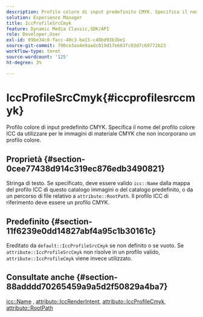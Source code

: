 ```yaml
---
description: Profilo colore di input predefinito CMYK. Specifica il nome del profilo colore ICC da utilizzare per le immagini di materiale CMYK che non incorporano un profilo colore.
solution: Experience Manager
title: IccProfileSrcCmyk
feature: Dynamic Media Classic,SDK/API
role: Developer,User
exl-id: 09be34c8-facc-40c3-ba15-c48bd93b3be1
source-git-commit: 790ce3aa4e9aadc019d17e663fc93d7c69772b23
workflow-type: tm+mt
source-wordcount: '125'
ht-degree: 3%

---
```


# IccProfileSrcCmyk{#iccprofilesrccmyk}

Profilo colore di input predefinito CMYK. Specifica il nome del profilo colore ICC da utilizzare per le immagini di materiale CMYK che non incorporano un profilo colore.

## Proprietà {#section-0cee77438d914c319ec876edb3490821}

Stringa di testo. Se specificato, deve essere valido `icc::Name` dalla mappa del profilo ICC di questo catalogo immagini o del catalogo predefinito, o da un percorso di file relativo a `attribute::RootPath`. Il profilo ICC di riferimento deve essere un profilo CMYK.

## Predefinito {#section-11f6239e0dd14827abf4a95c1b30161c}

Ereditato da `default::IccProfileSrcCmyk` se non definito o se vuoto. Se `attribute::IccProfileSrcCmyk` non risolve in un profilo valido, `attribute::IccProfileCmyk` viene invece utilizzato.

## Consultate anche {#section-88adddd70265459a9a5d2f50829a4ba7}

[icc::Name](../../../../../ir-api/material-cat/image-rendering-api-ref/c-ir-material-catalog/c-ir-icc-profile-map-reference/r-ir-name-icc.md#reference-7a293ede360e433782575f8f6a562ac2) , [attributo::IccRenderIntent](../../../../../ir-api/material-cat/image-rendering-api-ref/c-ir-material-catalog/c-ir-attributes-reference/r-ir-iccrenderintent.md#reference-3b80b7a4c25545a593c5076f318b5c40), [attributo::IccProfileCmyk](../../../../../ir-api/material-cat/image-rendering-api-ref/c-ir-material-catalog/c-ir-attributes-reference/r-ir-iccprofilecmyk.md#reference-55aead2d924847ffbd1be4c46add7127), [attributo::RootPath](../../../../../ir-api/material-cat/image-rendering-api-ref/c-ir-material-catalog/c-ir-attributes-reference/r-ir-rootpath.md#reference-a4d7c96b62e14fcbad1740c702f160f3)
